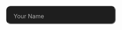 <!DOCTYPE html>
<html lang="en">
<head>
  <meta charset="UTF-8" />
  <title>Fancy Input Without Border</title>
  <style>
    * {
      box-sizing: border-box;
    }

    body {
      background: #121212;
      display: flex;
      justify-content: center;
      align-items: center;
      height: 100vh;
      font-family: sans-serif;
      margin: 0;
    }

    .input-wrapper {
      position: relative;
      width: 300px;
      padding-top: 10px;
    }

    .input-container {
      position: relative;
      z-index: 2;
    }

    input {
      width: 100%;
      padding: 18px 12px 10px 12px;
      font-size: 16px;
      border-radius: 12px;
      background-color: #1e1e1e; /* Dark background for input */
      color: white;
      outline: none;
      position: relative;
      z-index: 2;
    }

    label {
      position: absolute;
      top: 18px;
      left: 16px;
      color: #aaa;
      font-size: 16px;
      background-color: #1e1e1e; /* Same as input to create the floating effect */
      padding: 0 4px;
      transition: all 0.3s ease;
      pointer-events: none;
      z-index: 2;
    }

    
    .input-wrapper:focus-within label {
      top: 4px;
      left: 12px;
      font-size: 12px;
      color: #00aaff; /* Change label color on focus */
    }




    /* Animate the top border when input is focused */
    .input-wrapper:focus-within .top-border::before {
      width: 100%;
    }
  </style>
</head>
<body>

  <div class="input-wrapper">
    <div class="input-container">
      <input type="text" id="customInput" placeholder=" " />
      <label for="customInput">Your Name</label>
    </div>
    <div class="top-border"></div>
  </div>

</body>
</html>
